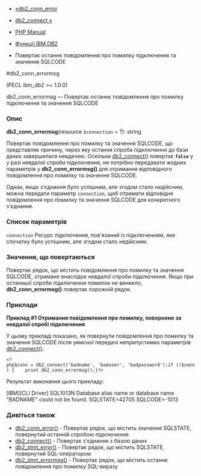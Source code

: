 - [«db2_conn_error](function.db2-conn-error.md)
- [db2_connect »](function.db2-connect.md)

- [PHP Manual](index.md)
- [Функції IBM DB2](ref.ibm-db2.md)
- Повертає останнє повідомлення про помилку підключення та значення
SQLCODE

#db2_conn_errormsg

(PECL ibm_db2 \>= 1.0.0)

db2_conn_errormsg — Повертає останнє повідомлення про помилку підключення
та значення SQLCODE

### Опис

**db2_conn_errormsg**(resource `$connection` = ?): string

Повертає повідомлення про помилку та значення SQLCODE, що представляє
причину, через яку остання спроба підключення до бази даних
завершилася невдачею. Оскільки
[db2_connect()](function.db2-connect.md) повертає **`false`** у
у разі невдалої спроби підключення, не потрібно передавати жодних
параметрів у **db2_conn_errormsg()** для отримання відповідного
повідомлення про помилку та значення SQLCODE.

Однак, якщо з'єднання було успішним, але згодом стало
недійсним, можна передати параметр `connection`, щоб отримати
відповідне повідомлення про помилку та значення SQLCODE для конкретного
з'єднання.

### Список параметрів

`connection`
Ресурс підключення, пов'язаний із підключенням, яке спочатку було
успішним, але згодом стало недійсним.

### Значення, що повертаються

Повертає рядок, що містить повідомлення про помилку та значення SQLCODE,
отримане внаслідок невдалої спроби підключення. Якщо при
останньої спроби підключення помилок не виникло,
**db2_conn_errormsg()** повертає порожній рядок.

### Приклади

**Приклад #1 Отримання повідомлення про помилку, повернене за невдалої
спробі підключення**

У цьому прикладі показано, як повернути повідомлення про помилку та значення
SQLCODE після умисної передачі неприпустимих параметрів
[db2_connect()](function.db2-connect.md).

` <?php$conn = db2_connect('badname', 'baduser', 'badpassword');if (!$conn) {    print db2_conn_errormsg();}?> `

Результат виконання цього прикладу:

[IBM][CLI Driver] SQL1013N Database alias name
or database name "BADNAME" could not be found. SQLSTATE=42705
SQLCODE=-1013

### Дивіться також

- [db2_conn_error()](function.db2-conn-error.md) - Повертає
рядок, що містить значення SQLSTATE, повернутий останній
спробою підключення
- [db2_connect()](function.db2-connect.md) - Повертає з'єднання з
базою даних
- [db2_stmt_error()](function.db2-stmt-error.md) - Повертає
рядок, що містить SQLSTATE, повернутий SQL-оператором
- [db2_stmt_errormsg()](function.db2-stmt-errormsg.md) - Повертає
рядок, що містить останнє повідомлення про помилку SQL-виразу
